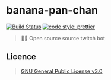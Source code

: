 # banana-pan-chan

[![Build Status](https://img.shields.io/github/workflow/status/Codex-/banana-pan-chan/Node%20CI.svg?style=flat-square)](https://github.com/Codex-/banana-pan-chan/actions?workflow=Node+CI)
[![code style: prettier](https://img.shields.io/badge/code_style-prettier-ff69b4.svg?style=flat-square)](https://github.com/prettier/prettier)

> 🍌🍞 Open source source twitch bot

## Licence

> [GNU General Public License v3.0](https://choosealicense.com/licenses/gpl-3.0/)
